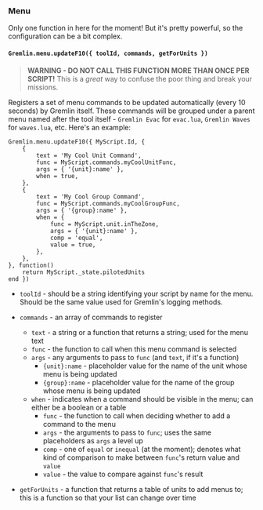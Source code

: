 <!-- markdownlint-disable MD041 -->
### Menu

Only one function in here for the moment! But it's pretty powerful, so the configuration can be a bit complex.

#### `Gremlin.menu.updateF10({ toolId, commands, getForUnits })`

> **WARNING - DO NOT CALL THIS FUNCTION MORE THAN ONCE PER SCRIPT!**
> This is a _great_ way to confuse the poor thing and break your missions.

Registers a set of menu commands to be updated automatically (every 10 seconds) by Gremlin itself. These commands will be grouped under a parent menu named after the tool itself - `Gremlin Evac` for `evac.lua`, `Gremlin Waves` for `waves.lua`, etc. Here's an example:

```lua,editable
Gremlin.menu.updateF10({ MyScript.Id, {
    {
        text = 'My Cool Unit Command',
        func = MyScript.commands.myCoolUnitFunc,
        args = { '{unit}:name' },
        when = true,
    },
    {
        text = 'My Cool Group Command',
        func = MyScript.commands.myCoolGroupFunc,
        args = { '{group}:name' },
        when = {
            func = MyScript.unit.inTheZone,
            args = { '{unit}:name' },
            comp = 'equal',
            value = true,
        },
    },
}, function()
    return MyScript._state.pilotedUnits
end })
```

- `toolId` - should be a string identifying your script by name for the menu. Should be the same value used for Gremlin's logging methods.

- `commands` - an array of commands to register
  - `text` - a string or a function that returns a string; used for the menu text
  - `func` - the function to call when this menu command is selected
  - `args` - any arguments to pass to `func` (and `text`, if it's a function)
    - `{unit}:name` - placeholder value for the name of the unit whose menu is being updated
    - `{group}:name` - placeholder value for the name of the group whose menu is being updated
  - `when` - indicates when a command should be visible in the menu; can either be a boolean or a table
    - `func` - the function to call when deciding whether to add a command to the menu
    - `args` - the arguments to pass to `func`; uses the same placeholders as `args` a level up
    - `comp` - one of `equal` or `inequal` (at the moment); denotes what kind of comparison to make between `func`'s return value and `value`
    - `value` - the value to compare against `func`'s result

- `getForUnits` - a function that returns a table of units to add menus to; this is a function so that your list can change over time
